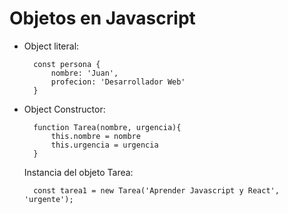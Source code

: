 **Objetos en Javascript**
====

- Object literal:

        const persona {
            nombre: 'Juan',
            profecion: 'Desarrollador Web'
        }

- Object Constructor:

        function Tarea(nombre, urgencia){
            this.nombre = nombre
            this.urgencia = urgencia
        }
    
    Instancia del objeto Tarea:

        const tarea1 = new Tarea('Aprender Javascript y React', 'urgente');

